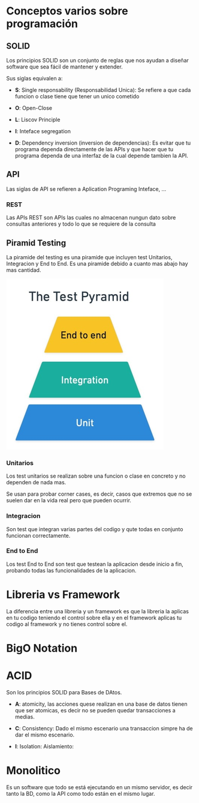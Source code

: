 # Conceptos varios sobre programación


## SOLID

Los principios SOLID son un conjunto de reglas que nos ayudan a diseñar software que sea fácil de mantener y extender.

Sus siglas equivalen a:
- **S**: Single responsability (Responsabilidad Unica): Se refiere a que cada funcion o clase tiene que tener un unico cometido

- **O**: Open-Close

- **L**: Liscov Principle

- **I**: Inteface segregation

- **D**: Dependency inversion (inversion de dependencias): Es evitar que tu programa dependa directamente de las APIs y que hacer que tu programa dependa de una interfaz de la cual depende tambien la API.


## API

Las siglas de API se refieren a Aplication Programing Inteface, ...

### REST

Las APIs REST son APIs las cuales no almacenan nungun dato sobre consultas anteriores y todo lo que se requiere de la consulta

## Piramid Testing

La piramide del testing es una piramide que incluyen test Unitarios, Integracion y End to End. Es una piramide debido a cuanto mas abajo hay mas cantidad.

![Piramide Testing](./img/pyramid.jpg)

### Unitarios
Los test unitarios se realizan sobre una funcion o clase en concreto y no dependen de nada mas.

Se usan para probar corner cases, es decir, casos que extremos que no se suelen dar en la vida real pero que pueden ocurrir.

### Integracion
Son test que integran varias partes del codigo y qute todas en conjunto funcionan correctamente.

### End to End
Los test End to End son test que testean la aplicacion desde inicio a fin, probando todas las funcionalidades de la aplicacion.



# Libreria vs Framework
La diferencia entre una libreria y un framework es que la libreria la aplicas en tu codigo teniendo el control sobre ella y en el framework aplicas tu codigo al framework y no tienes control sobre el.


# BigO Notation



# ACID

Son los principios SOLID para Bases de DAtos.

- **A**: atomicity, las acciones quese realizan en una base de datos tienen que ser atomicas, es decir no se pueden quedar transacciones a medias.

- **C**: Consistency: Dado el mismo escenario una transaccion simpre ha de dar el mismo escenario.
- **I**: Isolation: Aislamiento: 




# Monolitico

Es un software que todo se está ejecutando en un mismo servidor, es decir tanto la BD, como la API como todo están en el mismo lugar.